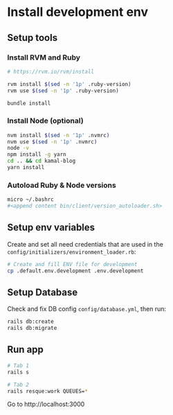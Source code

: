 # Install development env

## Setup tools

### Install RVM and Ruby
```sh
# https://rvm.io/rvm/install

rvm install $(sed -n '1p' .ruby-version)
rvm use $(sed -n '1p' .ruby-version)

bundle install
```

### Install Node (optional)
```sh
nvm install $(sed -n '1p' .nvmrc)
nvm use $(sed -n '1p' .nvmrc)
node -v
npm install -g yarn
cd .. && cd kamal-blog
yarn install
```

### Autoload Ruby & Node versions
```sh
micro ~/.bashrc
#<append content bin/client/version_autoloader.sh>
```

## Setup env variables

Create and set all need credentials that are used in the `config/initializers/environment_loader.rb`:
```sh
# Create and fill ENV file for development
cp .default.env.development .env.development
```

## Setup Database

Check and fix DB config `config/database.yml`, then run:

```sh
rails db:create
rails db:migrate
```

## Run app
```sh
# Tab 1
rails s

# Tab 2
rails resque:work QUEUES=*
```

Go to http://localhost:3000
